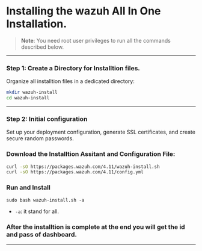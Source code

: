 # Installing the wazuh All In One Installation.

> **Note**: You need root user privileges to run all the commands described below.

---

### Step 1: Create a Directory for Installtion files.
Organize all installtion files in a dedicated directory:

```bash
mkdir wazuh-install
cd wazuh-install
```

---

### Step 2: Initial configuration
Set up your deployment configuration, generate SSL certificates, and create secure random passwords.

### Download the Installtion Assitant and Configuration File:

```bash
curl -sO https://packages.wazuh.com/4.11/wazuh-install.sh
curl -sO https://packages.wazuh.com/4.11/config.yml
```

### Run and Install

```
sudo bash wazuh-install.sh -a 
```

* `-a`: it stand for all.

### After the installtion is complete at the end you will get the id and pass of dashboard.
---

